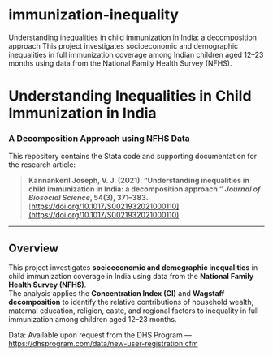 # immunization-inequality
Understanding inequalities in child immunization in India: a decomposition approach This project investigates socioeconomic and demographic inequalities in full immunization coverage among Indian children aged 12–23 months using data from the National Family Health Survey (NFHS).

# Understanding Inequalities in Child Immunization in India  
### A Decomposition Approach using NFHS Data  

This repository contains the Stata code and supporting documentation for the research article:  

> **Kannankeril Joseph, V. J. (2021). “Understanding inequalities in child immunization in India: a decomposition approach.” _Journal of Biosocial Science_, 54(3), 371–383.**  
> [https://doi.org/10.1017/S0021932021000110](https://doi.org/10.1017/S0021932021000110)

---

## Overview

This project investigates **socioeconomic and demographic inequalities** in child immunization coverage in India using data from the **National Family Health Survey (NFHS)**.  
The analysis applies the **Concentration Index (CI)** and **Wagstaff decomposition** to identify the relative contributions of household wealth, maternal education, religion, caste, and regional factors to inequality in full immunization among children aged 12–23 months.

Data: Available upon request from the DHS Program — https://dhsprogram.com/data/new-user-registration.cfm
